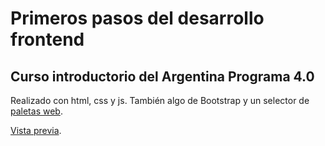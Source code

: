 # Primeros pasos del desarrollo frontend

## Curso introductorio del Argentina Programa 4.0

Realizado con html, css y js.
También algo de Bootstrap y un selector de [paletas web](https://paletton.com/#uid=13j0u0kllllaFw0g0qFqFg0w0aF).

[Vista previa](https://locounpoconadamas.github.io/PrimerosPasosFrontend/).